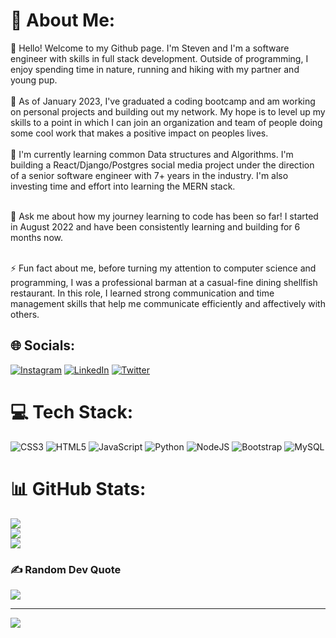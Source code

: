 # 💫 About Me:
🔭 Hello! Welcome to my Github page. I'm Steven and I'm a software engineer with skills in full stack development. Outside of programming, I enjoy spending time in nature, running and hiking with my partner and young pup.  
<br>🤝 As of January 2023, I've graduated a coding bootcamp and am working on personal projects and building out my network. My hope is to level up my skills to a point in which I can join an organization and team of people doing some cool work that makes a positive impact on peoples lives.  
<br>🌱 I'm currently learning common Data structures and Algorithms. I'm building a React/Django/Postgres social media project under the direction of a senior software engineer with 7+ years in the industry. I'm also investing time and effort into learning the MERN stack. 

<br>💬 Ask me about how my journey learning to code has been so far! I started in August 2022 and have been consistently learning and building for 6 months now. 

<br>⚡ Fun fact about me, before turning my attention to computer science and programming, I was a professional barman at a casual-fine dining shellfish restaurant. In this role, I learned strong communication and time management skills that help me communicate efficiently and affectively with others.


## 🌐 Socials:
[![Instagram](https://img.shields.io/badge/Instagram-%23E4405F.svg?logo=Instagram&logoColor=white)](https://instagram.com/steveologyy) [![LinkedIn](https://img.shields.io/badge/LinkedIn-%230077B5.svg?logo=linkedin&logoColor=white)](https://linkedin.com/in/StevenDeTeso) [![Twitter](https://img.shields.io/badge/Twitter-%231DA1F2.svg?logo=Twitter&logoColor=white)](https://twitter.com/SDeTeso) 

# 💻 Tech Stack:
![CSS3](https://img.shields.io/badge/css3-%231572B6.svg?style=for-the-badge&logo=css3&logoColor=white) ![HTML5](https://img.shields.io/badge/html5-%23E34F26.svg?style=for-the-badge&logo=html5&logoColor=white) ![JavaScript](https://img.shields.io/badge/javascript-%23323330.svg?style=for-the-badge&logo=javascript&logoColor=%23F7DF1E) ![Python](https://img.shields.io/badge/python-3670A0?style=for-the-badge&logo=python&logoColor=ffdd54) ![NodeJS](https://img.shields.io/badge/node.js-6DA55F?style=for-the-badge&logo=node.js&logoColor=white) ![Bootstrap](https://img.shields.io/badge/bootstrap-%23563D7C.svg?style=for-the-badge&logo=bootstrap&logoColor=white) ![MySQL](https://img.shields.io/badge/mysql-%2300f.svg?style=for-the-badge&logo=mysql&logoColor=white)
# 📊 GitHub Stats:
![](https://github-readme-stats.vercel.app/api?username=Steven-DeTeso&theme=swift&hide_border=false&include_all_commits=false&count_private=false)<br/>
![](https://github-readme-streak-stats.herokuapp.com/?user=Steven-DeTeso&theme=swift&hide_border=false)<br/>
![](https://github-readme-stats.vercel.app/api/top-langs/?username=Steven-DeTeso&theme=swift&hide_border=false&include_all_commits=false&count_private=false&layout=compact)

### ✍️ Random Dev Quote
![](https://quotes-github-readme.vercel.app/api?type=vetical&theme=merko)

---
[![](https://visitcount.itsvg.in/api?id=Steven-DeTeso&icon=7&color=8)](https://visitcount.itsvg.in)

